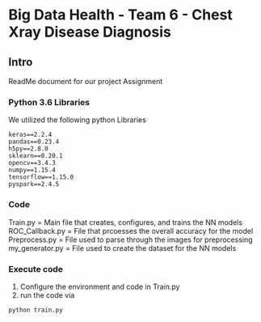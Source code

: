 # Big Data Health - Team 6 - Chest Xray Disease Diagnosis

## Intro

ReadMe document for our project Assignment

### Python 3.6 Libraries 

We utilized the following python Libraries

```
keras==2.2.4
pandas==0.23.4
h5py==2.8.0
sklearn==0.20.1
opencv==3.4.3
numpy==1.15.4
tensorflow==1.15.0
pyspark==2.4.5
```

### Code

Train.py = Main file that creates, configures, and trains the NN models
ROC_Callback.py = File that prcoesses the overall accuracy for the model
Preprocess.py = File used to parse through the images for preprocessing
my_generator.py = File used to create the dataset for the NN models


### Execute code

1. Configure the environment and code in Train.py
2. run the code via 
```
python train.py
```


